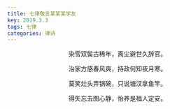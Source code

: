```yaml
---
title: 七律敬言某某某学友
key: 2019.3.3
tags: 七律
categories: 律诗
---
```


<p align="center">染雪双鬓古稀年，离尘避世久辞官。
</p>
<p align="center">治家方感春风爽，持政何知夜月寒。
</p>
<p align="center">莫笑灶头弄锅碗，只说塘汊拿鱼竿。
</p>
<p align="center">得失忘去图心静，怡养是福人定安。
</p>
